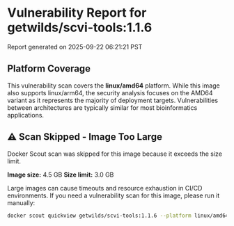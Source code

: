 # Vulnerability Report for getwilds/scvi-tools:1.1.6

Report generated on 2025-09-22 06:21:21 PST

## Platform Coverage

This vulnerability scan covers the **linux/amd64** platform. While this image also supports linux/arm64, the security analysis focuses on the AMD64 variant as it represents the majority of deployment targets. Vulnerabilities between architectures are typically similar for most bioinformatics applications.

## ⚠️ Scan Skipped - Image Too Large

Docker Scout scan was skipped for this image because it exceeds the size limit.

**Image size:** 4.5 GB
**Size limit:** 3.0 GB

Large images can cause timeouts and resource exhaustion in CI/CD environments. If you need a vulnerability scan for this image, please run it manually:

```bash
docker scout quickview getwilds/scvi-tools:1.1.6 --platform linux/amd64
```
